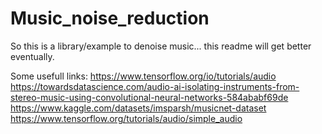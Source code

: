 # Music_noise_reduction

So this is a library/example to denoise music... this readme will get better eventually.






Some usefull links:
  https://www.tensorflow.org/io/tutorials/audio
  https://towardsdatascience.com/audio-ai-isolating-instruments-from-stereo-music-using-convolutional-neural-networks-584ababf69de
  https://www.kaggle.com/datasets/imsparsh/musicnet-dataset
  https://www.tensorflow.org/tutorials/audio/simple_audio
